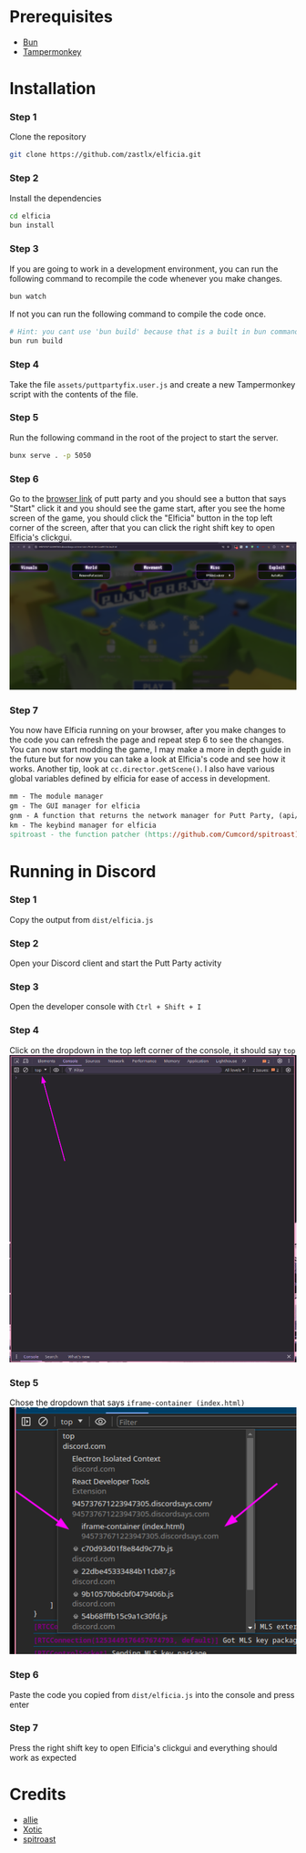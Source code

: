 # Prerequisites

- [Bun](https://bun.sh/)
- [Tampermonkey](https://www.tampermonkey.net/)

# Installation

### Step 1

Clone the repository

```bash
git clone https://github.com/zastlx/elficia.git
```

### Step 2

Install the dependencies

```bash
cd elficia
bun install
```

### Step 3

If you are going to work in a development environment, you can run the following command to recompile the code whenever you make changes.

```bash
bun watch
```

If not you can run the following command to compile the code once.

```bash
# Hint: you cant use 'bun build' because that is a built in bun command and will not work.script
bun run build
```

### Step 4

Take the file `assets/puttpartyfix.user.js` and create a new Tampermonkey script with the contents of the file.

### Step 5

Run the following command in the root of the project to start the server.

```bash
bunx serve . -p 5050
```

### Step 6

Go to the [browser link](https://945737671223947305.discordsays.com/versions/Prod-38-CLaa997/index.html) of putt party and you should see a button that says "Start" click it and you should see the game start, after you see the home screen of the game, you should click the "Elficia" button in the top left corner of the screen, after that you can click the right shift key to open Elficia's clickgui.
![Elficia's menu](preview.png)

### Step 7

You now have Elficia running on your browser, after you make changes to the code you can refresh the page and repeat step 6 to see the changes. You can now start modding the game, I may make a more in depth guide in the future but for now you can take a look at Elficia's code and see how it works. Another tip, look at `cc.director.getScene()`. I also have various global variables defined by elficia for ease of access in development.

```mk
mm - The module manager
gm - The GUI manager for elficia
gnm - A function that returns the network manager for Putt Party, (api/Net.ts)
km - The keybind manager for elficia
spitroast - the function patcher (https://github.com/Cumcord/spitroast)
```

# Running in Discord

### Step 1

Copy the output from `dist/elficia.js`

### Step 2

Open your Discord client and start the Putt Party activity

### Step 3

Open the developer console with `Ctrl + Shift + I`

### Step 4

Click on the dropdown in the top left corner of the console, it should say `top`
![visual](image.png)

### Step 5

Chose the dropdown that says `iframe-container (index.html)`
![visual2](image-1.png)

### Step 6

Paste the code you copied from `dist/elficia.js` into the console and press enter

### Step 7

Press the right shift key to open Elficia's clickgui and everything should work as expected

# Credits

- [allie](https://github.com/microcrit)
- [Xotic](https://github.com/XOTlC)
- [spitroast](https://github.com/Cumcord/spitroast)